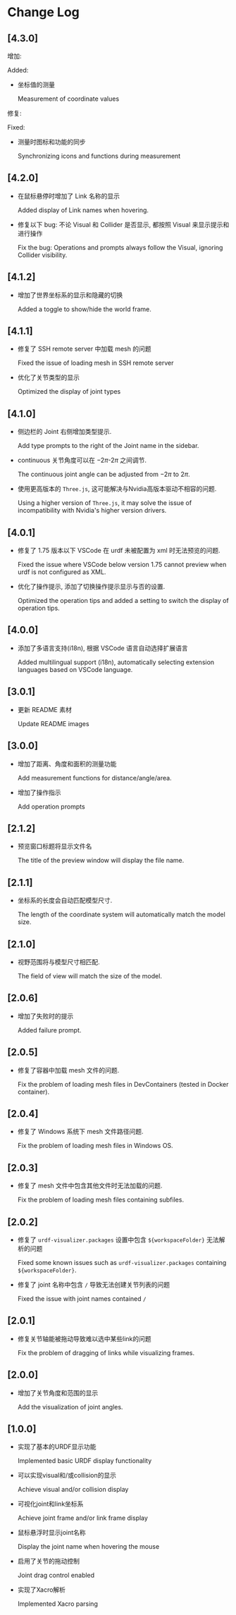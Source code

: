 # Change Log

## [4.3.0]

增加:

Added:

- 坐标值的测量
  
  Measurement of coordinate values

修复:

Fixed:

- 测量时图标和功能的同步
  
  Synchronizing icons and functions during measurement

## [4.2.0]

- 在鼠标悬停时增加了 Link 名称的显示

  Added display of Link names when hovering.
- 修复以下 bug: 不论 Visual 和 Collider 是否显示, 都按照 Visual 来显示提示和进行操作
  
  Fix the bug: Operations and prompts always follow the Visual, ignoring Collider visibility.

## [4.1.2]

- 增加了世界坐标系的显示和隐藏的切换
  
  Added a toggle to show/hide the world frame.

## [4.1.1]

- 修复了 SSH remote server 中加载 mesh 的问题
  
  Fixed the issue of loading mesh in SSH remote server
- 优化了关节类型的显示
  
  Optimized the display of joint types

## [4.1.0]

- 侧边栏的 Joint 右侧增加类型提示.
  
  Add type prompts to the right of the Joint name in the sidebar.
- continuous 关节角度可以在 $-2\pi$-$2\pi$ 之间调节.
  
  The continuous joint angle can be adjusted from $-2\pi$ to $2\pi$.
- 使用更高版本的 `Three.js`, 这可能解决与Nvidia高版本驱动不相容的问题.
  
  Using a higher version of `Three.js`, it may solve the issue of incompatibility with Nvidia's higher version drivers.

## [4.0.1]

- 修复了 1.75 版本以下 VSCode 在 urdf 未被配置为 xml 时无法预览的问题.
  
  Fixed the issue where VSCode below version 1.75 cannot preview when urdf is not configured as XML.
- 优化了操作提示, 添加了切换操作提示显示与否的设置.
  
  Optimized the operation tips and added a setting to switch the display of operation tips.

## [4.0.0]

- 添加了多语言支持(i18n), 根据 VSCode 语言自动选择扩展语言
  
  Added multilingual support (i18n), automatically selecting extension languages based on VSCode language.

## [3.0.1]

- 更新 README 素材
  
  Update README images

## [3.0.0]

- 增加了距离、角度和面积的测量功能
  
  Add measurement functions for distance/angle/area.
- 增加了操作指示
  
  Add operation prompts

## [2.1.2]

- 预览窗口标题将显示文件名
  
  The title of the preview window will display the file name.

## [2.1.1]

- 坐标系的长度会自动匹配模型尺寸.
  
  The length of the coordinate system will automatically match the model size.

## [2.1.0]

- 视野范围将与模型尺寸相匹配.
  
  The field of view will match the size of the model.

## [2.0.6]

- 增加了失败时的提示
  
  Added failure prompt.

## [2.0.5]

- 修复了容器中加载 mesh 文件的问题.
  
  Fix the problem of loading mesh files in DevContainers (tested in Docker container).

## [2.0.4]

- 修复了 Windows 系统下 mesh 文件路径问题.
  
  Fix the problem of loading mesh files in Windows OS.

## [2.0.3]

- 修复了 mesh 文件中包含其他文件时无法加载的问题.
  
  Fix the problem of loading mesh files containing subfiles.

## [2.0.2]

- 修复了 `urdf-visualizer.packages` 设置中包含 `${workspaceFolder}` 无法解析的问题
  
  Fixed some known issues such as `urdf-visualizer.packages` containing `${workspaceFolder}`.
- 修复了 joint 名称中包含 `/` 导致无法创建关节列表的问题
  
  Fixed the issue with joint names contained `/`

## [2.0.1]

- 修复关节轴能被拖动导致难以选中某些link的问题
  
  Fix the problem of dragging of links while visualizing frames.

## [2.0.0]

- 增加了关节角度和范围的显示
  
  Add the visualization of joint angles.

## [1.0.0]

- 实现了基本的URDF显示功能
  
  Implemented basic URDF display functionality
- 可以实现visual和/或collision的显示
  
  Achieve visual and/or collision display
- 可视化joint和link坐标系
  
  Achieve joint frame and/or link frame display
- 鼠标悬浮时显示joint名称
  
  Display the joint name when hovering the mouse
- 启用了关节的拖动控制
  
  Joint drag control enabled
- 实现了Xacro解析
  
  Implemented Xacro parsing